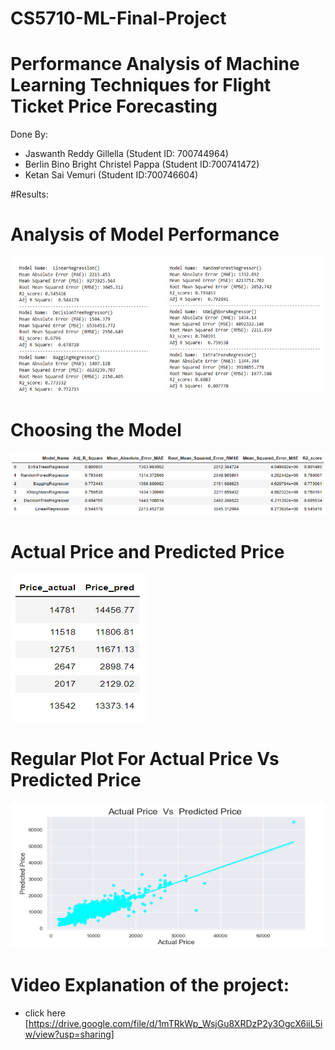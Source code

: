 # CS5710-ML-Final-Project

# Performance Analysis of Machine Learning Techniques for Flight Ticket Price Forecasting

Done By:
* Jaswanth Reddy Gillella (Student ID: 700744964)
* Berlin Bino Bright Christel Pappa (Student ID:700741472)
* Ketan Sai Vemuri (Student ID:700746604)

#Results:
# Analysis of Model Performance
<img src="./results/Models.png">

# Choosing the Model
<img src="./results/Sorted.png">

# Actual Price and Predicted Price
<img src="./results/Actual Vs Predicted.png">

# Regular Plot For Actual Price Vs Predicted Price
<img src="./results/regplot.png">

# Video Explanation of the project:

* click here [https://drive.google.com/file/d/1mTRkWp_WsjGu8XRDzP2y3OgcX6iiL5iw/view?usp=sharing]

